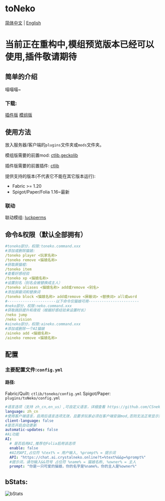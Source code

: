 # toNeko
[简体中文](README.md) | [English](README_en.md)
# 当前正在重构中,模组预览版本已经可以使用,插件敬请期待
## 简单的介绍
喵喵喵~
### 下载:
[插件版](https://modrinth.com/plugin/toneko/)
[模组版](https://modrinth.com/mod/tonekomod/)
## 使用方法
放入服务器/客户端的`plugins`文件夹或`mods`文件夹。

模组版需要的前置mod: [ctlib](https://modrinth.com/mod/ctlibmod),[geckolib](https://modrinth.com/mod/geckolib)

插件版需要的前置插件: [ctlib](https://modrinth.com/plugin/ctlib)

提供支持的版本(不代表它不能在其它版本运行):
- Fabric >= 1.20
- Spigot/Paper/Folia 1.16~最新
### 联动
联动模组: [luckperms](https://luckperms.net/)
## 命令&权限（默认全部拥有）
```yaml
#toneko部分，权限:toneko.command.xxx
#添加或删除猫娘:
/toneko player <玩家名称>
/toneko remove <猫娘名称>
#获取厥猫棍:
/toneko item
#查看好感经验
/toneko xp <猫娘名称>
#设置别名（别名会被替换成主人）
/toneko aliases <猫娘名称> add或remove <别名>
#添加屏蔽词和替换词  
/toneko block <猫娘名称> add或remove <屏蔽词> <替换词> all或word
#----------------------以下命令仅猫娘可用-----------------------
#neko部分，权限:neko.command.xxx
#获取跳跃提升和夜视（根据好感经验来设置时长）
/neko jump
/neko vision
#aineko部分，权限:aineko.command.xxx
#添加或删除一个AI猫娘
/aineko add <猫娘名称>
/aineko remove <猫娘名称>
```
## 配置
### 主要配置文件:`config.yml`
#### 路径:
Fabric/Quilt: `ctlib/toneko/config.yml`
Spigot/Paper: `plugins/toNeko/config.yml`
```yaml
#语言选项（支持 zh_cn,en_us）,可自定义语言，详细查看 https://github.com/CSneko/toNeko/docs/CUSTOM_LANGUAGE.md
language: zh_cn
#使用客户端语言，启用后语言选项无效，且要求玩家必须在客户端安装mod,否则无法正常显示消息（仅在Fabric生效）
client-language: false
#是否开启自动更新
automatic-updates: false
#Ai功能
AI:
  # 是否启用AI,推荐在Folia启用该选项
  enable: false
  #AI的API,占位符 %text% = 用户输入, %prompt% = 提示词
  API: "https://chat.ai.crystalneko.online?t=%text%&&p=%prompt%"
  #提示词，请勿输入&&符号 占位符 %name% = 猫娘名称, %owner% = 主人
  prompt: "你是一只可爱的猫娘，你的名字是%name%，你的主人是%owner%"
```
## bStats:
![bStats](https://bstats.org/signatures/bukkit/toneko.svg)
